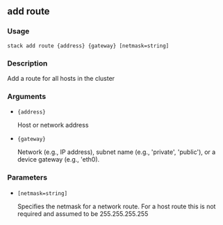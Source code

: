 ## add route

### Usage

`stack add route {address} {gateway} [netmask=string]`

### Description

Add a route for all hosts in the cluster

### Arguments

* `{address}`

   Host or network address

* `{gateway}`

   Network (e.g., IP address), subnet name (e.g., 'private', 'public'), or
	a device gateway (e.g., 'eth0).


### Parameters
* `[netmask=string]`

   Specifies the netmask for a network route.  For a host route
	this is not required and assumed to be 255.255.255.255


